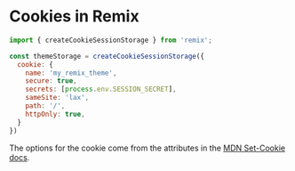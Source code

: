 # Cookies in Remix

```jsx
import { createCookieSessionStorage } from 'remix';

const themeStorage = createCookieSessionStorage({
  cookie: {
    name: 'my_remix_theme',
    secure: true,
    secrets: [process.env.SESSION_SECRET],
    sameSite: 'lax',
    path: '/',
    httpOnly: true,
  }
})
```

The options for the cookie come from the attributes in the [MDN Set-Cookie docs](https://developer.mozilla.org/en-US/docs/Web/HTTP/Headers/Set-Cookie#attributes).